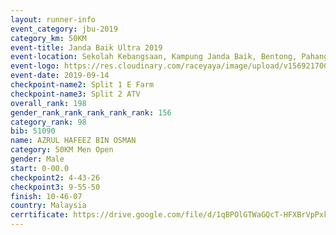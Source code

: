 ```yaml
---
layout: runner-info 
event_category: jbu-2019 
category_km: 50KM 
event-title: Janda Baik Ultra 2019 
event-location: Sekolah Kebangsaan, Kampung Janda Baik, Bentong, Pahang, Malaysia 
event-logo: https://res.cloudinary.com/raceyaya/image/upload/v1569217009/logo/janda-baik_vch1pc.jpg 
event-date: 2019-09-14 
checkpoint-name2: Split 1 E Farm 
checkpoint-name3: Split 2 ATV 
overall_rank: 198
gender_rank_rank_rank_rank_rank: 156
category_rank: 98
bib: 51090
name: AZRUL HAFEEZ BIN OSMAN
category: 50KM Men Open
gender: Male
start: 0-00.0
checkpoint2: 4-43-26
checkpoint3: 9-55-50
finish: 10-46-07
country: Malaysia
cerrtificate: https://drive.google.com/file/d/1qBPOlGTWaGQcT-HFXBrVpPxkOD-A-iG_/view?usp=sharing
---
```

